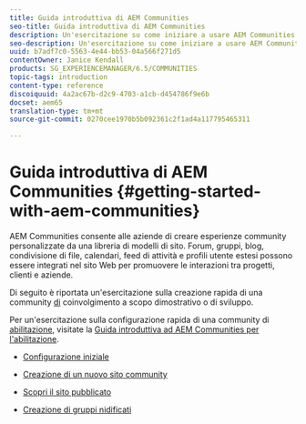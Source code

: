 ```yaml
---
title: Guida introduttiva di AEM Communities
seo-title: Guida introduttiva di AEM Communities
description: Un'esercitazione su come iniziare a usare AEM Communities
seo-description: Un'esercitazione su come iniziare a usare AEM Communities
uuid: b7adf7c0-5563-4e44-bb53-04a566f271d5
contentOwner: Janice Kendall
products: SG_EXPERIENCEMANAGER/6.5/COMMUNITIES
topic-tags: introduction
content-type: reference
discoiquuid: 4a2ac67b-d2c9-4703-a1cb-d454786f9e6b
docset: aem65
translation-type: tm+mt
source-git-commit: 0270cee1970b5b092361c2f1ad4a117795465311

---
```



# Guida introduttiva di AEM Communities {#getting-started-with-aem-communities}

AEM Communities consente alle aziende di creare esperienze community personalizzate da una libreria di modelli di sito. Forum, gruppi, blog, condivisione di file, calendari, feed di attività e profili utente estesi possono essere integrati nel sito Web per promuovere le interazioni tra progetti, clienti e aziende.

Di seguito è riportata un&#39;esercitazione sulla creazione rapida di una community [di](/help/communities/overview.md#engagement-community) coinvolgimento a scopo dimostrativo o di sviluppo.

Per un&#39;esercitazione sulla configurazione rapida di una community di [abilitazione](/help/communities/overview.md#enablement-community), visitate la [Guida introduttiva ad AEM Communities per l&#39;abilitazione](/help/communities/getting-started-enablement.md).

* [Configurazione iniziale](/help/communities/setup.md)

* [Creazione di un nuovo sito community](/help/communities/create-site.md)

* [Scopri il sito pubblicato](/help/communities/published-site.md)

* [Creazione di gruppi nidificati](/help/communities/nested-groups.md)

